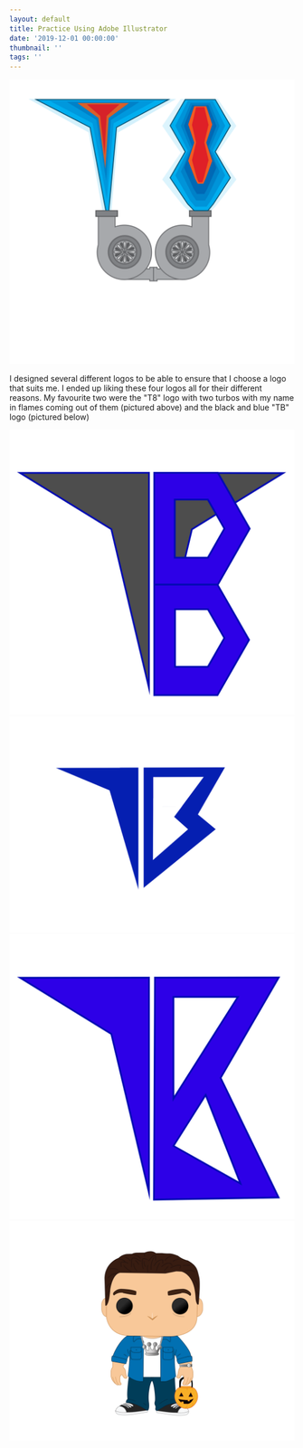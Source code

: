 ```yaml
---
layout: default
title: Practice Using Adobe Illustrator
date: '2019-12-01 00:00:00'
thumbnail: ''
tags: ''
---
```

 <img src="/images/uploads/t8_turbo-copy.svg" alt="This is my final logo" title= "This is my final logo. it was created using Adobe Illustrator" class="center">

I designed several different logos to be able to ensure that I choose a logo that suits me. I ended up liking these four logos all for their different reasons. My favourite two were the "T8" logo with two turbos with my name in flames coming out of them (pictured above) and the black and blue "TB" logo (pictured below)



<div class="row">

  <div class="column">

 <img src="/images/uploads/t8-logo-copy.svg" alt="here is a slightly more detailed logo" title="here is a slightly more detailed logo" class="center" >

  </div>

<div class="column">

  <img src="/images/uploads/newlogo.png" alt="This is a simplistic logo for myself that I designed in illustrator" title= "This is a simplistic logo for myself that I designed in illustrator" class="posterprototype">

  </div>

  <div class="column">

   <img src="/images/uploads/8-logo-copy.svg" alt="Another iteration of my logo" title="Another iteration of my logo" class="center" >

  </div>

</div>



<img src="/images/uploads/busch_tate_pentool.svg" alt="A pop Vinyl figure of myself that I made" title="A pop Vinyl figure of myself that I made" class="center" >
